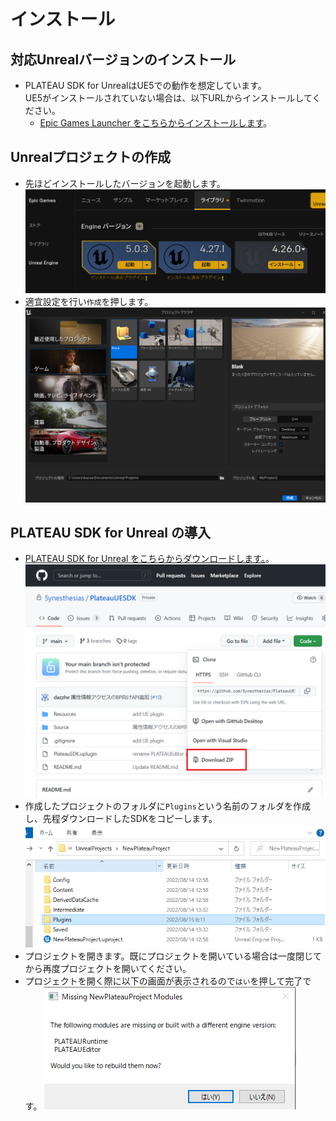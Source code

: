# インストール
## 対応Unrealバージョンのインストール
- PLATEAU SDK for UnrealはUE5での動作を想定しています。  
  UE5がインストールされていない場合は、以下URLからインストールしてください。
  - [Epic Games Launcher をこちらからインストールします](https://www.unrealengine.com/ja/download)。

## Unrealプロジェクトの作成
- 先ほどインストールしたバージョンを起動します。
![](../resources/manual/installation/epicGameLauncherLaunchUnrealEngine.png)
- 適宜設定を行い```作成```を押します。
![](../resources/manual/installation/unrealEngineNewProjectCategory.png)

## PLATEAU SDK for Unreal の導入
 - [PLATEAU SDK for Unreal をこちらからダウンロードします。](https://github.com/Synesthesias/PlateauUESDK)。
![](../resources/manual/installation/downloadFromGit.png)
 - 作成したプロジェクトのフォルダに```Plugins```という名前のフォルダを作成し、先程ダウンロードしたSDKをコピーします。
![](../resources/manual/installation/pluginInstall.png)
 - プロジェクトを開きます。既にプロジェクトを開いている場合は一度閉じてから再度プロジェクトを開いてください。
 - プロジェクトを開く際に以下の画面が表示されるので```はい```を押して完了です。
![](../resources/manual/installation/pluginBuild.png)